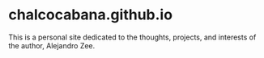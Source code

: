 # chalcocabana.github.io
This is a personal site dedicated to the thoughts, projects, and interests of the author, Alejandro Zee.
